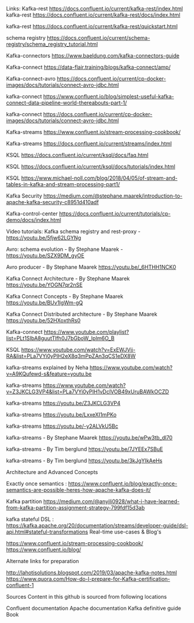 Links:
Kafka-rest https://docs.confluent.io/current/kafka-rest/index.html
kafka-rest https://docs.confluent.io/current/kafka-rest/docs/index.html

kafka-rest https://docs.confluent.io/current/kafka-rest/quickstart.html

schema registry https://docs.confluent.io/current/schema-registry/schema_registry_tutorial.html

Kafka-connectors https://www.baeldung.com/kafka-connectors-guide

Kafka-connect https://data-flair.training/blogs/kafka-connect/amp/

Kafka-connect-avro https://docs.confluent.io/current/cp-docker-images/docs/tutorials/connect-avro-jdbc.html

kafka-connect https://www.confluent.io/blog/simplest-useful-kafka-connect-data-pipeline-world-thereabouts-part-1/

kafka-connect https://docs.confluent.io/current/cp-docker-images/docs/tutorials/connect-avro-jdbc.html

Kafka-streams https://www.confluent.io/stream-processing-cookbook/

Kafka-streams https://docs.confluent.io/current/streams/index.html

KSQL https://docs.confluent.io/current/ksql/docs/faq.html

KSQL https://docs.confluent.io/current/ksql/docs/tutorials/index.html

KSQL https://www.michael-noll.com/blog/2018/04/05/of-stream-and-tables-in-kafka-and-stream-processing-part1/

Kafka Security https://medium.com/@stephane.maarek/introduction-to-apache-kafka-security-c8951d410adf

Kafka-control-center https://docs.confluent.io/current/tutorials/cp-demo/docs/index.html

Video tutorials:
Kafka schema registry and rest-proxy - https://youtu.be/5fjw62LGYNg

Avro: schema evolution - By Stephane Maarek - https://youtu.be/SZX9DM_gyOE

Avro producer - By Stephane Maarek https://youtu.be/_6HTHH1NCK0

Kafka Connect Architecture - By Stephane Maarek https://youtu.be/YOGN7qr2nSE

Kafka Connect Concepts - By Stephane Maarek https://youtu.be/BUv1IgWm-gQ

Kafka Connect Distributed architecture - By Stephane Maarek https://youtu.be/52HXoxthRs0

Kafka-connect https://www.youtube.com/playlist?list=PLt1SIbA8guutTlfh0J7bGboW_Iplm6O_B

KSQL https://www.youtube.com/watch?v=ExEWJVjj-RA&list=PLa7VYi0yPIH2eX8q3mPpZAn3qCS1eDX8W

kafka-streams explained by Neha https://www.youtube.com/watch?v=A9KQufewd-s&feature=youtu.be

kafka-streams https://www.youtube.com/watch?v=Z3JKCLG3VP4&list=PLa7VYi0yPIH1vDclVOB49xUruBAWkOCZD

kafka-streams https://youtu.be/Z3JKCLG3VP4

kafka-streams https://youtu.be/LxxeXI1mPKo


kafka-streams https://youtu.be/-y2ALVkU5Bc

kafka-streams - By Stephane Maarek https://youtu.be/wPw3tb_dl70

kafka-streams - By Tim berglund https://youtu.be/7JYEEx7SBuE

kafka-streams - By Tim berglund https://youtu.be/3kJgYIkAeHs

Architecture and Advanced Concepts

Exactly once semantics : https://www.confluent.io/blog/exactly-once-semantics-are-possible-heres-how-apache-kafka-does-it/

Kafka partition https://medium.com/@anyili0928/what-i-have-learned-from-kafka-partition-assignment-strategy-799fdf15d3ab

kafka stateful DSL : https://kafka.apache.org/20/documentation/streams/developer-guide/dsl-api.html#stateful-transformations
Real-time use-cases & Blog's

https://www.confluent.io/stream-processing-cookbook/ https://www.confluent.io/blog/

Alternate links for preparation

http://lahotisolutions.blogspot.com/2019/03/apache-kafka-notes.html https://www.quora.com/How-do-I-prepare-for-Kafka-certification-confluent-1

Sources
Content in this github is sourced from following locations

Confluent documentation
Apache documentation
Kafka definitive guide Book

